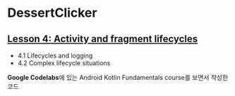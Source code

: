 DessertClicker
==============================

## [Lesson 4: Activity and fragment lifecycles](https://developer.android.com/courses/kotlin-android-fundamentals/toc#lesson_4_activity_and_fragment_lifecycles)

- 4.1 Lifecycles and logging
- 4.2 Complex lifecycle situations

**Google Codelabs**에 있는 Android Kotlin Fundamentals course를 보면서 작성한 코드